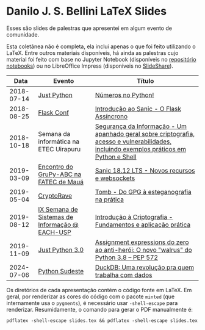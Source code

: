 # Danilo J. S. Bellini LaTeX Slides

Esses são slides de palestras que apresentei em algum
evento de comunidade.

Esta coletânea não é completa,
ela inclui apenas o que foi feito utilizando o LaTeX.
Entre outros materiais disponíveis,
há ainda as palestras cujo material foi feito
com base no Jupyter Notebook (disponíveis no
  [repositório notebooks](https://github.com/danilobellini/notebooks))
ou no LibreOffice Impress (disponíveis no
  [SlideShare](https://www.slideshare.net/djsbellini)).

<table>
  <thead>
    <th>Data</th>
    <th>Evento</th>
    <th>Título</th>
  </thead>
  <tbody>
    <tr>
      <td>2018-07-14</td>
      <td><a href="https://www.meetup.com/pt-BR/Grupy-SP/events/252450253/">Just Python</a></td>
      <td><a href="2018-07-14_Just_Python_Numbers/slides.pdf">
        Números no Python!
      </a></td>
    </tr>
    <tr>
      <td>2018-08-25</td>
      <td><a href="https://2018.flask.python.org.br">Flask Conf</a></td>
      <td><a href="2018-08-25_Sanic/slides.pdf">
        Introdução ao Sanic - O Flask Assíncrono
      </a></td>
    </tr>
    <tr>
      <td>2018-10-18</td>
      <td>Semana da informática na ETEC Uirapuru</td>
      <td><a href="2018-10-18_Security/slides.pdf">
        Segurança da Informação -
        Um apanhado geral sobre criptografia,
        acesso e vulnerabilidades,
        incluindo exemplos práticos em Python e Shell
      </a></td>
    </tr>
    <tr>
      <td>2019-03-09</td>
      <td><a href="http://grupyabc.org/grupy-abc/meetups/2019/03/09/grupy-abc-primeiro-encontro-do-ano.html">Encontro do GruPy-ABC na FATEC de Mauá</a></td>
      <td><a href="2019-03-09_Sanic/slides.pdf">
        Sanic 18.12 LTS - Novos recursos e websockets
      </a></td>
    </tr>
    <tr>
      <td>2019-05-04</td>
      <td><a href="https://cryptorave.org/">CryptoRave</a></td>
      <td><a href="2019-05-04_Tomb/slides.pdf">
        Tomb - Do GPG à esteganografia na prática
      </a></td>
    </tr>
    <tr>
      <td>2019-08-12</td>
      <td><a href="https://www.facebook.com/SSIUSP/">IX Semana de Sistemas de Informação @ EACH-USP</a></td>
      <td><a href="2019-08-12_Cryptography/slides.pdf">
        Introdução à Criptografia - Fundamentos e aplicação prática
      </a></td>
    </tr>
    <tr>
      <td>2019-11-09</td>
      <td><a href="https://www.meetup.com/pt-BR/Grupy-SP/events/265618918/">Just Python 3.0</a></td>
      <td><a href="2019-11-09_Walrus/slides.pdf">
        Assignment expressions do zero ao anti-herói:
        O novo "walrus" do Python 3.8 – PEP 572
      </a></td>
    </tr>
    <tr>
      <td>2024-07-06</td>
      <td><a href="https://sudeste.python.org.br/">Python Sudeste</a></td>
      <td><a href="2024-07-06_DuckDB/slides.pdf">
        DuckDB: Uma revolução pra quem trabalha com dados
      </a></td>
    </tr>
  </tbody>
</table>

Os diretórios de cada apresentação contém o código fonte em LaTeX.
Em geral, por renderizar as cores do código com o pacote `minted`
(que internamente usa o `pygments`),
é necessário usar `-shell-escape` para renderizar.
Resumidamente, o comando para gerar o PDF manualmente é:

```
pdflatex -shell-escape slides.tex && pdflatex -shell-escape slides.tex
```
